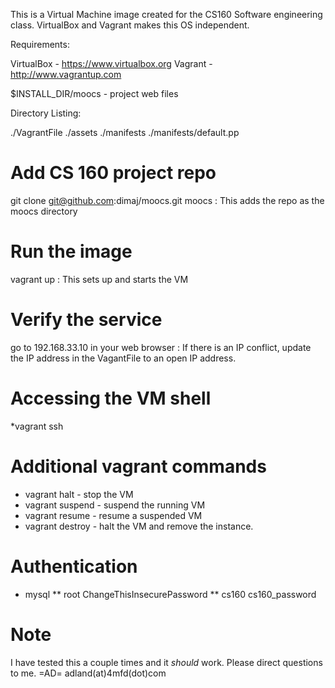 This is a Virtual Machine image created for the CS160 Software engineering class. VirtualBox and Vagrant makes this OS independent.

Requirements:

VirtualBox - https://www.virtualbox.org
Vagrant - http://www.vagrantup.com

$INSTALL_DIR/moocs - project web files

Directory Listing:

./VagrantFile
./assets
./manifests
./manifests/default.pp

Add CS 160 project repo
=======================
 git clone git@github.com:dimaj/moocs.git moocs
: This adds the repo as the moocs directory

Run the image
=============
 vagrant up
: This sets up and starts the VM

Verify the service
==================
 go to 192.168.33.10 in your web browser
: If there is an IP conflict, update the IP address in the VagantFile to an open IP address.

Accessing the VM shell
======================
*vagrant ssh

Additional vagrant commands
===========================
* vagrant halt - stop the VM
* vagrant suspend - suspend the running VM
* vagrant resume - resume a suspended VM
* vagrant destroy - halt the VM and remove the instance.

Authentication
==============
* mysql 
** root ChangeThisInsecurePassword
** cs160 cs160_password

Note
====
I have tested this a couple times and it *should* work. Please direct questions to me. =AD= adland(at)4mfd(dot)com

